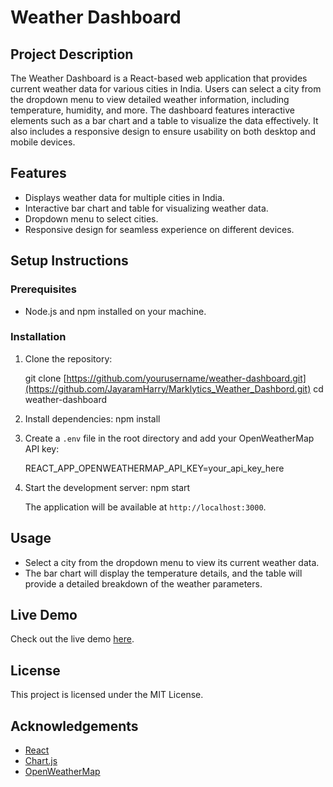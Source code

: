 # Weather Dashboard

## Project Description
The Weather Dashboard is a React-based web application that provides current weather data for various cities in India. Users can select a city from the dropdown menu to view detailed weather information, including temperature, humidity, and more. The dashboard features interactive elements such as a bar chart and a table to visualize the data effectively. It also includes a responsive design to ensure usability on both desktop and mobile devices.

## Features
- Displays weather data for multiple cities in India.
- Interactive bar chart and table for visualizing weather data.
- Dropdown menu to select cities.
- Responsive design for seamless experience on different devices.

## Setup Instructions

### Prerequisites
- Node.js and npm installed on your machine.

### Installation

1. Clone the repository:

    git clone [https://github.com/yourusername/weather-dashboard.git](https://github.com/JayaramHarry/Marklytics_Weather_Dashbord.git)
    cd weather-dashboard
  

2. Install dependencies:
    npm install

3. Create a `.env` file in the root directory and add your OpenWeatherMap API key:

    REACT_APP_OPENWEATHERMAP_API_KEY=your_api_key_here

4. Start the development server:
    npm start

    The application will be available at `http://localhost:3000`.

## Usage
- Select a city from the dropdown menu to view its current weather data.
- The bar chart will display the temperature details, and the table will provide a detailed breakdown of the weather parameters.


## Live Demo
Check out the live demo [here](https://your-live-demo-link.com).

## License
This project is licensed under the MIT License.

## Acknowledgements
- [React](https://reactjs.org/)
- [Chart.js](https://www.chartjs.org/)
- [OpenWeatherMap](https://openweathermap.org/)
